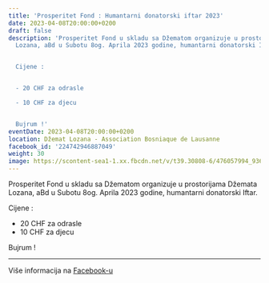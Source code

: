 ```yaml
---
title: 'Prosperitet Fond : Humantarni donatorski iftar 2023'
date: 2023-04-08T20:00:00+0200
draft: false
description: 'Prosperitet Fond u skladu sa Džematom organizuje u prostorijama Džemata
  Lozana, aBd u Subotu 8og. Aprila 2023 godine, humantarni donatorski Iftar.


  Cijene :


  - 20 CHF za odrasle

  - 10 CHF za djecu


  Bujrum !'
eventDate: 2023-04-08T20:00:00+0200
location: Džemat Lozana - Association Bosniaque de Lausanne
facebook_id: '224742946887049'
weight: 30
image: https://scontent-sea1-1.xx.fbcdn.net/v/t39.30808-6/476057994_936635281930405_1135964331823661885_n.jpg?_nc_cat=106&ccb=1-7&_nc_sid=9e60e4&_nc_ohc=lRpkDJJqKl0Q7kNvwHk_nmX&_nc_oc=AdmIoNVClDfROpOq2HqvptXJ0Wb181KJxlx5Ep4yKBQ_hkee-NwW7M3cXyBBZ_W-Njg&_nc_zt=23&_nc_ht=scontent-sea1-1.xx&edm=ABTKTjYEAAAA&_nc_gid=G9T_xx7mXIACAWDkEo4PWg&oh=00_AfIitWfwoaVYoTyafGyIcQoe0tS0Pu2YjNYJlp030ibxwQ&oe=682DD57D
---
```


Prosperitet Fond u skladu sa Džematom organizuje u prostorijama Džemata Lozana, aBd u Subotu 8og. Aprila 2023 godine, humantarni donatorski Iftar.

Cijene :

- 20 CHF za odrasle
- 10 CHF za djecu

Bujrum !

---

Više informacija na [Facebook-u](https://facebook.com/events/224742946887049)